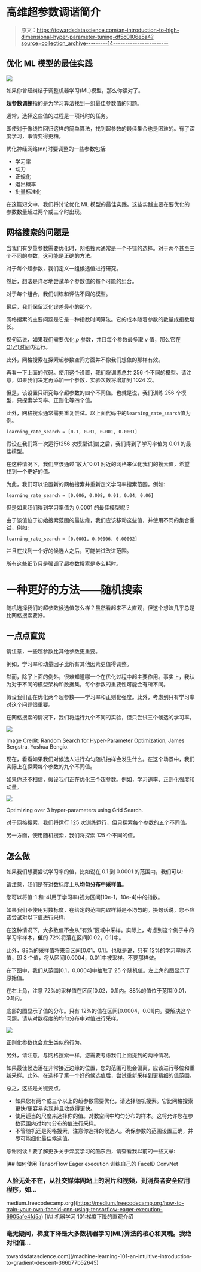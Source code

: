 # 高维超参数调谐简介

> 原文：<https://towardsdatascience.com/an-introduction-to-high-dimensional-hyper-parameter-tuning-df5c0106e5a4?source=collection_archive---------14----------------------->

## 优化 ML 模型的最佳实践

![](img/0e1cf79c01102dabdc0faad093c90ed3.png)

如果你曾经纠结于调整机器学习(ML)模型，那么你读对了。

**超参数调整**指的是为学习算法找到一组最佳参数值的问题。

通常，选择这些值的过程是一项耗时的任务。

即使对于像线性回归这样的简单算法，找到超参数的最佳集合也是困难的。有了深度学习，事情变得更糟。

优化神经网络(nn)时要调整的一些参数包括:

*   学习率
*   动力
*   正规化
*   退出概率
*   批量标准化

在这篇短文中，我们将讨论优化 ML 模型的最佳实践。这些实践主要在要优化的参数数量超过两个或三个时出现。

## 网格搜索的问题是

当我们有少量参数需要优化时，网格搜索通常是一个不错的选择。对于两个甚至三个不同的参数，这可能是正确的方法。

对于每个超参数，我们定义一组候选值进行研究。

然后，想法是详尽地尝试单个参数值的每个可能的组合。

对于每个组合，我们训练和评估不同的模型。

最后，我们保留泛化误差最小的那个。

网格搜索的主要问题是它是一种指数时间算法。它的成本随着参数的数量成指数增长。

换句话说，如果我们需要优化 *p* 参数，并且每个参数最多取 *v* 值，那么它在 [O(vᵖ)时间](https://guide.freecodecamp.org/computer-science/notation/big-o-notation/)内运行。

此外，网格搜索在探索超参数空间方面并不像我们想象的那样有效。

再看一下上面的代码。使用这个设置，我们将训练总共 256 个不同的模型。请注意，如果我们决定再添加一个参数，实验次数将增加到 1024 次。

但是，该设置只研究每个超参数的四个不同值。也就是说，我们训练 256 个模型，只探索学习率、正则化等四个值。

此外，网格搜索通常需要重复尝试。以上面代码中的`learning_rate_search`值为例。

```
learning_rate_search = [0.1, 0.01, 0.001, 0.0001]
```

假设在我们第一次运行(256 次模型试验)之后，我们得到了学习率值为 0.01 的最佳模型。

在这种情况下，我们应该通过“放大”0.01 附近的网格来优化我们的搜索值，希望找到一个更好的值。

为此，我们可以设置新的网格搜索并重新定义学习率搜索范围，例如:

```
learning_rate_search = [0.006, 0.008, 0.01, 0.04, 0.06]
```

但是如果我们得到学习率值为 0.0001 的最佳模型呢？

由于该值位于初始搜索范围的最边缘，我们应该移动这些值，并使用不同的集合重试，例如:

```
learning_rate_search = [0.0001, 0.00006, 0.00002]
```

并且在找到一个好的候选人之后，可能尝试改进范围。

所有这些细节只是强调了超参数搜索是多么耗时。

# 一种更好的方法——随机搜索

随机选择我们的超参数候选值怎么样？虽然看起来不太直观，但这个想法几乎总是比网格搜索要好。

## 一点点直觉

请注意，一些超参数比其他参数更重要。

例如，学习率和动量因子比所有其他因素更值得调整。

然而，除了上面的例外，很难知道哪一个在优化过程中起主要作用。事实上，我认为对于不同的模型架构和数据集，每个参数的重要性可能会有所不同。

假设我们正在优化两个超参数——学习率和正则化强度。此外，考虑到只有学习率对这个问题很重要。

在网格搜索的情况下，我们将运行九个不同的实验，但只尝试三个候选的学习率。

![](img/0a774e927a69ccf3c1385da15fba089e.png)

Image Credit: [Random Search for Hyper-Parameter Optimization](http://www.jmlr.org/papers/volume13/bergstra12a/bergstra12a.pdf), James Bergstra, Yoshua Bengio.

现在，看看如果我们对候选人进行均匀随机抽样会发生什么。在这个场景中，我们实际上在探索每个参数的九个不同值。

如果你还不相信，假设我们正在优化三个超参数。例如，学习速率、正则化强度和动量。

![](img/917131890242e2520d2a20048b7d57d5.png)

Optimizing over 3 hyper-parameters using Grid Search.

对于网格搜索，我们将运行 125 次训练运行，但只探索每个参数的五个不同值。

另一方面，使用随机搜索，我们将探索 125 个不同的值。

## 怎么做

如果我们想要尝试学习率的值，比如说在 0.1 到 0.0001 的范围内，我们可以:

请注意，我们是在对数标度上从**均匀分布中采样值。**

您可以将值-1 和-4(用于学习率)视为区间[10e-1，10e-4]中的指数。

如果我们不使用对数标度，在给定的范围内取样将是不均匀的。换句话说，您不应该尝试对以下值进行采样:

在这种情况下，大多数值不会从“有效”区域中采样。实际上，考虑到这个例子中的学习率样本，**值**的 72%将落在区间[0.02，0.1]中。

此外，88%的采样值将来自区间[0.01，0.1]。也就是说，只有 12%的学习率候选值，即 3 个值，将从区间[0.0004，0.01]中被采样。不要那样做。

在下图中，我们从范围[0.1，0.0004]中抽取了 25 个随机值。左上角的图显示了原始值。

在右上角，注意 72%的采样值在区间[0.02，0.1]内。88%的值位于范围[0.01，0.1]内。

底部的图显示了值的分布。只有 12%的值在区间[0.0004，0.01]内。要解决这个问题，请从对数标度的均匀分布中对值进行采样。

![](img/46753ecc618afc0a46710c6e998db5d2.png)

正则化参数也会发生类似的行为。

另外，请注意，与网格搜索一样，您需要考虑我们上面提到的两种情况。

如果最佳候选落在非常接近边缘的位置，您的范围可能会偏离，应该进行移位和重新采样。此外，在选择了第一个好的候选值后，尝试重新采样到更精细的值范围。

总之，这些是关键要点。

*   如果您有两个或三个以上的超参数需要优化，请选择随机搜索。它比网格搜索更快/更容易实现并且收敛得更快。
*   使用适当的尺度来选择你的值。对数空间中均匀分布的样本。这将允许您在参数范围内对均匀分布的值进行采样。
*   不管随机还是网格搜索，注意你选择的候选人。确保参数的范围设置正确，并尽可能细化最佳候选值。

感谢阅读！要了解更多关于深度学习的酷东西，请查看我以前的一些文章:

[](https://medium.freecodecamp.org/how-to-train-your-own-faceid-cnn-using-tensorflow-eager-execution-6905afe4fd5a) [## 如何使用 TensorFlow Eager execution 训练自己的 FaceID ConvNet

### 人脸无处不在，从社交媒体网站上的照片和视频，到消费者安全应用程序，如…

medium.freecodecamp.org](https://medium.freecodecamp.org/how-to-train-your-own-faceid-cnn-using-tensorflow-eager-execution-6905afe4fd5a) [](/machine-learning-101-an-intuitive-introduction-to-gradient-descent-366b77b52645) [## 机器学习 101:梯度下降的直观介绍

### 毫无疑问，梯度下降是大多数机器学习(ML)算法的核心和灵魂。我绝对相信…

towardsdatascience.com](/machine-learning-101-an-intuitive-introduction-to-gradient-descent-366b77b52645)